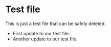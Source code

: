 # Test file
This is just a test file that can be safely deleted.

* First update to our test file.
* Another update to our test file.
